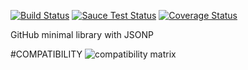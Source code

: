 [![Build Status](https://travis-ci.org/justapps4all/github-jsonp.svg?branch=master&1469922324547)](https://travis-ci.org/justapps4all/github-jsonp)
[![Sauce Test Status](https://saucelabs.com/buildstatus/juanmadev?1469922324547)](https://saucelabs.com/u/juanmadev?1469922324547)
[![Coverage Status](https://coveralls.io/repos/github/justapps4all/github-jsonp/badge.svg?branch=master&1469922324547)](https://coveralls.io/github/justapps4all/github-jsonp?branch=master&1469922324547)

GitHub minimal library with JSONP


#COMPATIBILITY
![compatibility matrix](https://saucelabs.com/browser-matrix/juanmadev.svg?1469922324547)